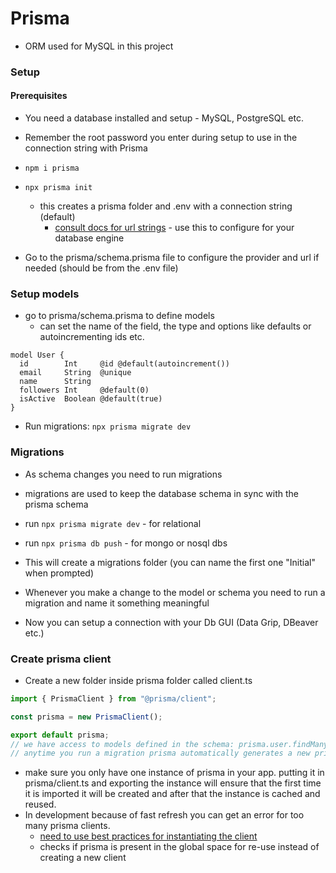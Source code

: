 # Prisma

- ORM used for MySQL in this project

### Setup

#### Prerequisites

- You need a database installed and setup - MySQL, PostgreSQL etc.
- Remember the root password you enter during setup to use in the connection string with Prisma

- `npm i prisma`
- `npx prisma init`
  - this creates a prisma folder and .env with a connection string (default)
    - [consult docs for url strings](https://www.prisma.io/docs/reference/database-reference/connection-urls) - use this to configure for your database engine
- Go to the prisma/schema.prisma file to configure the provider and url if needed (should be from the .env file)

### Setup models

- go to prisma/schema.prisma to define models
  - can set the name of the field, the type and options like defaults or autoincrementing ids etc.

```prisma
model User {
  id        Int     @id @default(autoincrement())
  email     String  @unique
  name      String
  followers Int     @default(0)
  isActive  Boolean @default(true)
}
```

- Run migrations: `npx prisma migrate dev`

### Migrations

- As schema changes you need to run migrations
- migrations are used to keep the database schema in sync with the prisma schema
- run `npx prisma migrate dev` - for relational
- run `npx prisma db push` - for mongo or nosql dbs
- This will create a migrations folder (you can name the first one "Initial" when prompted)
- Whenever you make a change to the model or schema you need to run a migration and name it something meaningful

- Now you can setup a connection with your Db GUI (Data Grip, DBeaver etc.)

### Create prisma client
- Create a new folder inside prisma folder called client.ts
```javascript
import { PrismaClient } from "@prisma/client";

const prisma = new PrismaClient();

export default prisma;
// we have access to models defined in the schema: prisma.user.findMany .create etc.
// anytime you run a migration prisma automatically generates a new prisma client so it is always in sync with the models
```
- make sure you only have one instance of prisma in your app. putting it in prisma/client.ts and exporting the instance will ensure that the first time it is imported it will be created and after that the instance is cached and reused.
- In development because of fast refresh you can get an error for too many prisma clients.
  - [need to use best practices for instantiating the client](https://www.prisma.io/docs/guides/other/troubleshooting-orm/help-articles/nextjs-prisma-client-dev-practices)
  - checks if prisma is present in the global space for re-use instead of creating a new client

  